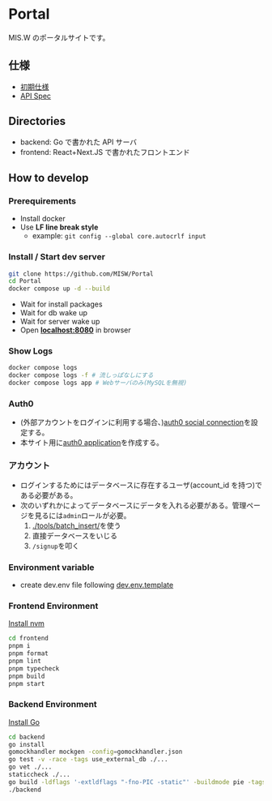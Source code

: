 # Portal

MIS.W のポータルサイトです。

## 仕様

- [初期仕様](./docs/initial-spec.md)
- [API Spec](./docs/spec.md)

## Directories

- backend: Go で書かれた API サーバ
- frontend: React+Next.JS で書かれたフロントエンド

## How to develop

### Prerequirements

- Install docker
- Use **LF line break style**
  - example: `git config --global core.autocrlf input`

### Install / Start dev server

```sh
git clone https://github.com/MISW/Portal
cd Portal
docker compose up -d --build
```

- Wait for install packages
- Wait for db wake up
- Wait for server wake up
- Open **[localhost:8080](http://localhost:8080/)** in browser

### Show Logs

```sh
docker compose logs
docker compose logs -f # 流しっぱなしにする
docker compose logs app # Webサーバのみ(MySQLを無視)
```

### Auth0

- (外部アカウントをログインに利用する場合、)[auth0 social connection](https://marketplace.auth0.com/features/social-connections)を設定する。
- 本サイト用に[auth0 application](https://auth0.com/docs/get-started/applications)を作成する。

### アカウント

- ログインするためにはデータベースに存在するユーザ(account_id を持つ)である必要がある。
- 次のいずれかによってデータベースにデータを入れる必要がある。管理ページを見るには`admin`ロールが必要。
  1. [./tools/batch_insert/](./tools/batch_insert/)を使う
  2. 直接データベースをいじる
  3. `/signup`を叩く

### Environment variable

- create dev.env file following [dev.env.template](./dev.env.template)

### Frontend Environment

[Install nvm](https://github.com/nvm-sh/nvm#installing-and-updating)

```sh
cd frontend
pnpm i
pnpm format
pnpm lint
pnpm typecheck
pnpm build
pnpm start
```

### Backend Environment

[Install Go](https://github.com/golang/go#download-and-install)

```sh
cd backend
go install
gomockhandler mockgen -config=gomockhandler.json
go test -v -race -tags use_external_db ./...
go vet ./...
staticcheck ./...
go build -ldflags '-extldflags "-fno-PIC -static"' -buildmode pie -tags 'osusergo netgo static_build'
./backend
```
